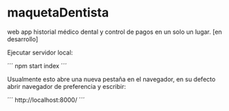 # maquetaDentista

web app historial médico dental y control de pagos en un solo un lugar. [en desarrollo]

Ejecutar servidor local:

´´´
npm start index
´´´

Usualmente esto abre una nueva pestaña en el navegador, en su defecto abrir navegador de preferencia y escribir:

´´´
http://localhost:8000/
´´´
